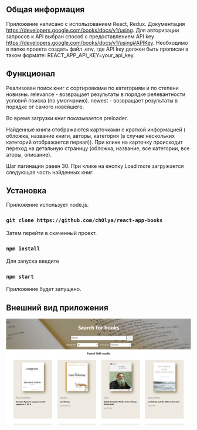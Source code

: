 ## Общая информация 

Приложение написано с использованием React, Redux.
Документация https://developers.google.com/books/docs/v1/using.
Для авторизации запросов к API выбран способ с предоставлением API key https://developers.google.com/books/docs/v1/using#APIKey. Необходимо в папке проекта создать файл .env, где API key должен быть прописан в таком формате: REACT_APP_API_KEY=your_api_key.

##  Функционал

Реализован поиск книг с сортировками по категориям и по степени новизны.
relevance - возвращает результаты в порядке релевантности условий поиска (по умолчанию).
newest - возвращает результаты в порядке от самого новейшего.

Во время загрузки книг показывается preloader.

Найденные книги отображаются карточками с краткой информацией ( обложка, название книги, авторы, категория (в случае нескольких категорий отображается первая)). При клике на карточку происходит переход на детальную страницу (обложка, название, все категории, все аторы, описание).

Шаг пагинации равен 30. При клике на кнопку Load more загружается следующая часть найденных книг.

## Установка

Приложение использует node.js.

### `git clone https://github.com/chOlya/react-app-books`

Затем перейти в скаченный проект.

### `npm install`

Для запуска введите 

### `npm start`

Приложение будет запущено.

## Внешний вид приложения 

![Скриншот](https://github.com/chOlya/react-app-books/blob/master/screenshots/screen1.png)